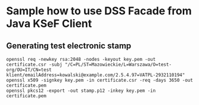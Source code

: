 # Sample how to use DSS Facade from Java KSeF Client

## Generating test electronic stamp

````shell
openssl req -newkey rsa:2048 -nodes -keyout key.pem -out certificate.csr -subj "/C=PL/ST=Mazowieckie/L=Warszawa/O=test-org/OU=IT/CN=test klient/emailAddress=kowalski@example.com/2.5.4.97=VATPL-2932110194"
openssl x509 -signkey key.pem -in certificate.csr -req -days 3650 -out certificate.pem
openssl pkcs12 -export -out stamp.p12 -inkey key.pem -in certificate.pem
````
